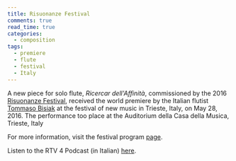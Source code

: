 ```yaml
---
title: Risuonanze Festival
comments: true
read_time: true
categories: 
  - composition
tags:
  - premiere
  - flute
  - festival
  - Italy
---
```

A new piece for solo flute, _Ricercar dell'Affinità_, commissioned by the 2016 [Risuonanze Festival][risuonanze], received the world premiere by the Italian flutist [Tommaso Bisiak][bisiak] at the festival of new music in Trieste, Italy, on May 28, 2016. The performance too place at the Auditorium della Casa della Musica, Trieste, Italy

For more information, visit the festival program [page][Risuonanze-program].

Listen to the RTV 4 Podcast (in Italian) [here][rtv-interview].

[risuonanze]: http://www.risuonanze.it/
[risuonanze-program]: http://www.risuonanze.it/2016/programma2016.html
[bisiak]: http://www.risuonanze.it/interpreti/bisiak.html
[rtv-interview]: https://4d.rtvslo.si/arhiv/sonoramente-classici/174524617
